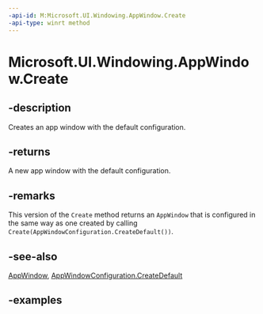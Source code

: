 ```yaml
---
-api-id: M:Microsoft.UI.Windowing.AppWindow.Create
-api-type: winrt method
---
```


# Microsoft.UI.Windowing.AppWindow.Create

<!--
public static Microsoft.UI.Windowing.AppWindow Create ();
-->

## -description

Creates an app window with the default configuration.

## -returns

A new app window with the default configuration.

## -remarks

This version of the `Create` method returns an `AppWindow` that is configured in the same way as one created by calling `Create(AppWindowConfiguration.CreateDefault())`.

## -see-also

[AppWindow](appwindow.md), [AppWindowConfiguration.CreateDefault](appwindowconfiguration_createdefault_2012876949.md)

## -examples
